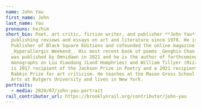 ```yaml
---
name: John Yau
first_name: John
last_name: Yau
pronouns: he/him
short_bio: Poet, art critic, fiction writer, and publisher **John Yau** has been
  publishing reviews and essays on art and literature since 1978. He is the
  Publisher of Black Square Editions and cofounded the online magazine
  _Hyperallergic Weekend_. His most recent book of poems _Genghis Chan on Drums_
  was published by Omnidawn in 2021 and he is the author of forthcoming
  monographs on Liu Xiaodong (Lund Humphries) and William Tillyer (Rizzoli). He
  is 2017 recipient of the Jackson Prize in Poetry and a 2021 recipient of a
  Rabkin Prize for art criticism. He teaches at the Mason Gross School of the
  Arts at Rutgers University and lives in New York.
portraits:
  - media: 2020/07/john-yau-portrait
rail_contributor_url: https://brooklynrail.org/contributor/john-yau
---
```


